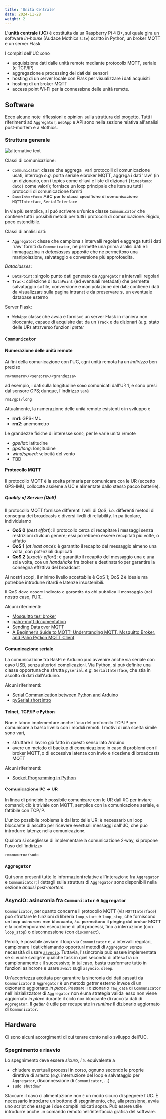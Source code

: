 ```yaml
---
title: 'Unità Centrale'
date: 2024-11-28
weight: 2
---
```


L'**unità centrale (UC)** è costituita da un Raspberry Pi 4 B+, sul
quale gira un software *in-house* (Audace Mothics `lite`) scritto in
Python, un broker MQTT e un server Flask.


<!--more-->


I compiti dell'UC sono
 - acquisizione dati dalle unità remote mediante protocollo MQTT, seriale (e
   TCP/IP)
 - aggregazione e processing dei dati dai sensori
 - hosting di un server locale con Flask per visualizzare i dati
   acquisiti
 - hosting di un broker MQTT
 - access point Wi-Fi per la connessione delle unità remote.

## Software
Ecco alcune note, riflessioni e opinioni sulla struttura del
progetto. Tutti i riferimenti ad `Aggregator`, `WebApp` e API sono
nella sezione relativa all'analisi post-mortem e a Mothics.

### Struttura generale 

![alternative text](//www.plantuml.com/plantuml/png/hLLDJnin4Btlht1leMNp0n2geFI2r8zKHUe18MlYdImkNdjbpz8YslzUZwtW08hYIdk9vetNRvxVU9opGE1f6appPlJG3o2cW9UMq0_OQI1SWRg37eFOW0dODCf024AX9Gz6JbRJKhbXa9htR43XyYB2c5T0pZysuiVbgX7lX8TViWE24z5fHStV6gOFaBHa91vVqt16EMjHqUA8GQV3CpnEQwF3RGHL1Jz_kxfwKV3M1R8mu8duuYmcJkUfe3l4KOBHzrXov4QjGi55z3QZZ4PB1HlNz-WBhZoKQ8LqLkwivaJPKN83XW0zvaJ1Ke4nwzZaMe-kBbR5ejBVETlm7Rq6irEbs1x8CrZ3r7cWw7dSnOcGjYGd_jT51Z4Yj7lrGTzxxFb2By-VmYphTM_JEUx1b0olho5WoVZ9Mctx_HUWRFcO8qnzt3W_0CbqmHRfD_StyadZtBWu4hnxgnVpwTACRqCtvWX_iwD9-zvpRrKiMSJAQKlvqAG7ZAJ3UC92aU5o6sGBnYbJH_rQqNKWVopExSDDJI4ESXrEov7hncdwf0DTFmcvuVMDHjD97i-u_dKaxIoOQ_wGAzwaRw3hCiNYIVLn8jvrWPnKuNwnqGQPxSNIp-3iyxK82BrSFqWcbHviZujaSqeS2xHTYd9xP5GZvLwRWoO-C4zI_E20CM_Rzb2Jclf7zVHFExNrR-Aip6NCv-VUVQMQsdyhuTeAB-QbBKRCGpo32wUjRolUlmCNDTAOAfgAbxRjslUlHwOvGzjDW_a7)

Classi di comunicazione:
 - `Communicator`: classe che aggrega i vari protocolli di
   comunicazione usati, interroga *e.g.* porta seriale e broker MQTT,
   aggrega i dati 'raw' (in un dizionario, con i topics come chiavi e
   liste di dizionari `{timestamp: dato}` come valori); fornisce un
   loop principale che itera su tutti i protocolli di comunicazione
   forniti
 - `BaseInterface`: ABC per le classi specifiche di comunicazione
   `MQTTInterface`, `SerialInterface`

In via più semplice, si può scrivere un'unica classe `Communicator`
che contiene tutti i possibili metodi per tutti i protocolli di
comunicazione. Rigido, poco estendibile.

Classi di analisi dati:
 - `Aggregator`: classe che campiona a intervalli regolari e aggrega
   tutti i dati 'raw' forniti da `Communicator`, ne permette una prima
   analisi dati e li immagazzina in *dataclasses* apposite che ne
   permettono una manipolazione, salvataggio e conversione più
   approfondita.
   
*Dataclasses*:
 - `DataPoint`: singolo punto dati generato da `Aggregator` a
   intervalli regolari
 - `Track`: collezione di `DataPoint` (ed eventuali metadati) che
   permette salvataggio su file, conversione e manipolazione dei dati;
   contiene i dati da visualizzare sulla pagina intranet e da
   preservare su un eventuale database esterno
   
Server Flask:
 - `WebApp`: classe che avvia e fornisce un server Flask in maniera
   non bloccante, capace di acquisire dati da un `Track` e da
   dizionari (*e.g.* stato delle UR) attraverso funzioni *getter*

### `Communicator`
#### Numerazione delle unità remote
Ai fini della comunicazione con l'UC, ogni unità remota ha un
*indirizzo* ben preciso

```
rm<numero>/<sensore>/<grandezza>
```

ad esempio, i dati sulla longitudine sono comunicati dall'UR 1, e sono
presi dal sensore GPS; dunque, l'indirizzo sarà

```
rm1/gps/long
```

Attualmente, la numerazione delle unità remote esistenti o in sviluppo
è
 - **rm1**: GPS-IMU
 - **rm2**: anemometro

Le grandezze fisiche di interesse sono, per le varie unità remote
 - *gps/lat*: latitudine
 - *gps/long*: longitudine
 - *wind/speed*: velocità del vento 
 - TBD

#### Protocollo MQTT
Il protocollo MQTT è la scelta primaria per comunicare con le UR
(eccetto GPS-IMU, collocate assieme a UC e alimentate dallo stesso
pacco batterie).

##### Quality of Service (QoS)
Il protocollo MQTT fornisce differenti livelli di QoS, *i.e.*
differenti metodi di consegna dei broadcasts e diversi livelli di
reliability. In particolare, individuiamo
 - **QoS 0** (*best effort*): il protocollo cerca di recapitare i
   messaggi senza restrizioni di alcun genere; essi potrebbero essere
   recapitati più volte, o affatto
 - **QoS 1** (*at least once*): è garantito il recapito del messaggio
   almeno una volta, con potenziali duplicati
 - **QoS 2** (*exactly effort*): è garantito il recapito del messaggio
   una e una sola volta, con un *handshake* fra broker e destinatario
   per garantire la consegna effettiva del broadcast
   
Ai nostri scopi, il minimo livello accettabile è QoS 1; QoS 2 è ideale
ma potrebbe introdurre ritardi e latenze insostenibili. 

Il QoS deve essere indicato e garantito da chi pubblica il messaggio
(nel nostro caso, l'UR).
   
Alcuni riferimenti:
 - [Mosquitto test broker](https://test.mosquitto.org/)
 - [paho-mqtt
   documentation](https://eclipse.dev/paho/files/paho.mqtt.python/html/index.html)
 - [Sending Data over
   MQTT](https://docs.arduino.cc/tutorials/uno-wifi-rev2/uno-wifi-r2-mqtt-device-to-device/)
 - [A Beginner’s Guide to MQTT: Understanding MQTT, Mosquitto Broker, and Paho Python MQTT Client](https://medium.com/@potekh.anastasia/a-beginners-guide-to-mqtt-understanding-mqtt-mosquitto-broker-and-paho-python-mqtt-client-990822274923)

#### Comunicazione seriale
La comunicazione fra RasPi e Arduino può avvenire anche via
seriale con cavo USB, senza ulteriori complicazioni. Via Python, si
può definire una classe opportuna che sfrutta `pyserial`, *e.g.*
`SerialInterface`, che stia in ascolto di dati dall'Arduino.

Alcuni riferimenti:
 - [Serial Communication between Python and
   Arduino](https://projecthub.arduino.cc/ansh2919/serial-communication-between-python-and-arduino-663756)
 - [pySerial short intro](https://pyserial.readthedocs.io/en/stable/shortintro.html)

#### Telnet, TCP/IP e Python
Non è taboo implementare anche l'uso del protocollo TCP/IP per
comunicare a basso livello con i moduli remoti. I motivi di una scelta
simile sono vari,
 - sfruttare il lavoro già fatto in questo senso lato Arduino
 - avere un metodo di backup di comunicazione in caso di problemi con
   il broker MQTT, o di eccessiva latenza con invio e ricezione di
   broadcasts MQTT

Alcuni riferimenti:
 - [Socket Programming in Python](https://realpython.com/python-sockets/)

#### Comunicazione UC -> UR
In linea di principio è possibile comunicare con le UR dall'UC per
inviare comandi; ciò è triviale con MQTT, semplice con la
comunicazione seriale, e fattibile con TCP/IP.

L'unico possibile problema è dal lato delle UR: è necessario un loop
bloccante di ascolto per ricevere eventuali messaggi dall'UC, che può
introdurre latenze nella comunicazione.

Qualora si scegliesse di implementare la comunicazione 2-way, si
propone l'uso dell'indirizzo 

```
rm<numero>/sudo
```

### `Aggregator`
Qui sono presenti tutte le informazioni relative all'interazione fra
`Aggregator` e `Communicator`; i dettagli sulla struttura di
`Aggregator` sono disponibili nella sezione *analisi post-mortem*.

### AsyncIO: asincronia fra `Communicator` e `Aggregator`
`Communicator`, per quanto concerne il protocollo MQTT (via
`MQTTInterface`) può sfruttare le funzioni di libreria `loop_start` e
`loop_stop`, che forniscono un loop asincrono non bloccante, *i.e.*
permettono il pinging del broker MQTT e la contemporanea esecuzione di
altri processi, fino a interruzione (con `loop_stop`) o disconnessione
(con `disconnect`).

Perciò, è possibile avviare il loop via `Communicator` e, a intervalli
regolari, campionare i dati chiamando opportuni metodi di `Aggregator`
senza necessità di usare [`asyncio`](https://realpython.com/async-io-python/).
Tuttavia, l'asincronia può essere implementata se si vuole svolgere
qualche task in quel secondo di attesa fra un campionamento e il
successivo; in tal caso, basta trasformare tutto in funzioni asincrone
e usare `await` sugli `asyncio.sleep`.

Un'accortezza adottata per garantire la sincronia dei dati passati da
`Communicator` a `Aggregator` è un metodo *getter* esterno invece di
un dizionario aggiornato *in place*.  Passare il dizionario `raw_data`
di `Communicator` nell'inizializzatore di `Aggregator` non è una
strategia valida: esso non viene aggiornato *in place* durante il
ciclo non bloccante di raccolta dati di `Aggregator`. Il *getter* è
utile per recuperate in *runtime* il dizionario aggiornato di
`Communicator`.

## Hardware
Ci sono alcuni accorgimenti di cui tenere conto nello sviluppo
dell'UC.

### Spegnimento e riavvio
Lo spegnimento deve essere *sicuro*, *i.e.* equivalente a
 - chiudere eventuali processi in corso, ognuno secondo le proprie
   direttive di arresto (*e.g.* interruzione del loop e salvataggio
   per `Aggregator`, disconnessione di `Communicator`, ...)
 - `sudo shutdown`

Staccare il cavo di alimentazione non è un modo sicuro di spegnere
l'UC. È necessario introdurre un bottone di spegnimento, che, alla
pressione, avvia uno script che esegue i due compiti indicati sopra. 
Può essere utile introdurre anche un comando remoto nell'interfaccia
grafica del software. 
